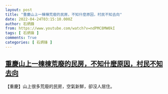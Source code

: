 ```yaml
---
layout: post
title: "重慶山上一棟棟荒廢的民房，不知什麼原因，村民不知去向"
date: 2022-04-24T03:15:10.000Z
author: 石炳鋒
from: https://www.youtube.com/watch?v=ndPMC8MW0kI
tags: [ 石炳锋 ]
comments: True
categories: [ 石炳锋 ]
---
```

<!--1650770110000-->
[重慶山上一棟棟荒廢的民房，不知什麼原因，村民不知去向](https://www.youtube.com/watch?v=ndPMC8MW0kI)
------

<div>
【重慶】山上很多荒廢的民房，空氣新鮮，卻沒人居住。
</div>
